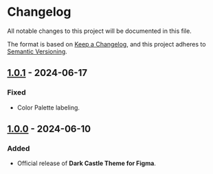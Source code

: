 # Changelog

All notable changes to this project will be documented in this file.

The format is based on [Keep a Changelog](https://keepachangelog.com/en/1.1.0/),
and this project adheres to [Semantic Versioning](https://semver.org/spec/v2.0.0.html).

## [1.0.1] - 2024-06-17

### Fixed

- Color Palette labeling.

## [1.0.0] - 2024-06-10

### Added

- Official release of **Dark Castle Theme for Figma**.

[1.0.1]: https://github.com/scottgriv/Dark-Castle-Figma/compare/v1.0.0...v1.0.1
[1.0.0]: https://github.com/scottgriv/Dark-Castle-Figma/releases/tag/v1.0.0
